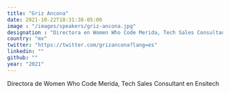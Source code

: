 ```yaml
---
title: "Griz Ancona"
date: 2021-10-22T18:31:38-05:00
image : "/images/speakers/griz-ancona.jpg"
designation : "Directora en Women Who Code Merida, Tech Sales Consultant @ Ensitech"
country: "mx"
twitter: "https://twitter.com/grizancona?lang=es"
linkedin: ""
github: ""
year: "2021"
---
```


Directora de Women Who Code Merida, Tech Sales Consultant en Ensitech
